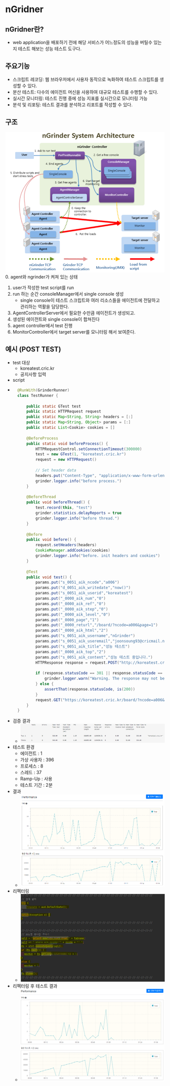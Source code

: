 # nGridner
## nGridner란?
- web application을 배포하기 전에 해당 서비스가 어느정도의 성능을 버틸수 있는지 테스트 해보는 성능 테스트 도구다.

## 주요기능
- 스크립트 레코딩: 웹 브라우저에서 사용자 동작으로 녹화하여 테스트 스크립트를 생성할 수 있다.
- 분산 테스트: 다수의 에이전트 머신을 사용하여 대규모 테스트를 수행할 수 있다.
- 실시간 모니터링: 테스트 진행 중에 성능 지표를 실시간으로 모니터링 가능
- 분석 및 리포팅: 테스트 결과를 분석하고 리포트를 작성할 수 있다.

## 구조
![img.png](img.png)
0. agent와 ngrinder가 켜져 있는 상태
1. user가 작성한 test script를 run
2. run 하는 순간 consoleManager에서 single console 생성
   - single console이 테스트 스크립트와 여러 리소스들을 에이전트에 전달하고 관리하는 역활을 담당한다.
3. AgentControllerServer에서 필요한 수만큼 에이전트가 생성되고.
4. 생성된 에이전트와 single console이 합쳐진다
5. agent controller에서 test 진행
6. MonitorController에서 target server를 모니터링 해서 보여준다.

## 예시 (POST TEST)
- test 대상
  - koreatest.cric.kr
  - 공지사항 입력
- script
- ```java
    @RunWith(GrinderRunner)
    class TestRunner {
    
        public static GTest test
        public static HTTPRequest request
        public static Map<String, String> headers = [:]
        public static Map<String, Object> params = [:]
        public static List<Cookie> cookies = []
    
        @BeforeProcess
        public static void beforeProcess() {
            HTTPRequestControl.setConnectionTimeout(300000)
            test = new GTest(1, "koreatest.cric.kr")
            request = new HTTPRequest()
    
            // Set header data
            headers.put("Content-Type", "application/x-www-form-urlencoded")
            grinder.logger.info("before process.")
        }
    
        @BeforeThread
        public void beforeThread() {
            test.record(this, "test")
            grinder.statistics.delayReports = true
            grinder.logger.info("before thread.")
        }
    
        @Before
        public void before() {
            request.setHeaders(headers)
            CookieManager.addCookies(cookies)
            grinder.logger.info("before. init headers and cookies")
        }
    
        @Test
        public void test() {
            params.put("s_0051_aik_ncode","a006")
            params.put("d_0051_aik_writedate","now()")
            params.put("s_0051_aik_userid","koreatest")
            params.put("_0000_aik_num","0")
            params.put("_0000_aik_ref","0")
            params.put("_0000_aik_step","0")
            params.put("_0000_aik_level","0")
            params.put("_0000_page","1")
            params.put("_0000_returl","/board/?ncode=a006&page=1")
            params.put("_0000_aik_html","2")
            params.put("s_0051_aik_username","nGrinder")
            params.put("s_0051_aik_useremail","joonsoung93@cricmail.net")
            params.put("s_0051_aik_title","성능 테스트")
            params.put("_0000_aik_top","2")
            params.put("s_0051_aik_content","성능 테스트 중입니다.")
            HTTPResponse response = request.POST("http://koreatest.cric.kr/servlet/Aik_Board_Insert", params)
    
            if (response.statusCode == 301 || response.statusCode == 302) {
                grinder.logger.warn("Warning. The response may not be correct. The response code was {}.", response.statusCode)
            } else {
                assertThat(response.statusCode, is(200))
            }
            request.GET("https://koreatest.cric.kr/board/?ncode=a006&page=1")
        }
    }
  
- 검증 결과
  - ![img_1.png](img_1.png)
- 테스트 환경
  - 에이전트 : 1
  - 가상 사용자 : 396
  - 프로세스 : 8
  - 스레드 : 37
  - Ramp-Up : 사용
  - 테스트 기간 : 2분
- 결과
  - ![img_2.png](img_2.png)
- 리펙터링
  - ![img_3.png](img_3.png)
- 리펙터링 후 테스트 결과
  - ![img_4.png](img_4.png)
